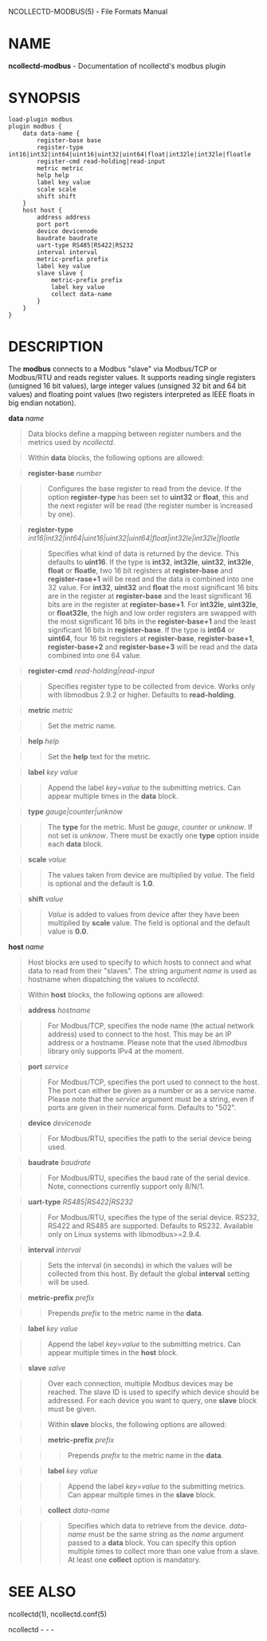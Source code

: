 NCOLLECTD-MODBUS(5) - File Formats Manual

# NAME

**ncollectd-modbus** - Documentation of ncollectd's modbus plugin

# SYNOPSIS

	load-plugin modbus
	plugin modbus {
	    data data-name {
	        register-base base
	        register-type int16|int32|int64|uint16|uint32|uint64|float|int32le|int32le|floatle
	        register-cmd read-holding|read-input
	        metric metric
	        help help
	        label key value
	        scale scale
	        shift shift
	    }
	    host host {
	        address address
	        port port
	        device devicenode
	        baudrate baudrate
	        uart-type RS485|RS422|RS232
	        interval interval
	        metric-prefix prefix
	        label key value
	        slave slave {
	            metric-prefix prefix
	            label key value
	            collect data-name
	        }
	    }
	}

# DESCRIPTION

The **modbus** connects to a Modbus "slave" via Modbus/TCP or Modbus/RTU and
reads register values.
It supports reading single registers (unsigned 16 bit values), large integer
values (unsigned 32 bit and 64 bit values) and floating point values
(two registers interpreted as IEEE floats in big endian notation).

**data** *name*

> Data blocks define a mapping between register numbers and the metrics used by
> *ncollectd*.

> Within **data** blocks, the following options are allowed:

> **register-base** *number*

> > Configures the base register to read from the device.
> > If the option **register-type** has been set to **uint32** or **float**,
> > this and the next register will be read
> > (the register number is increased by one).

> **register-type** *int16|int32|int64|uint16|uint32|uint64|float|int32le|int32le|floatle*

> > Specifies what kind of data is returned by the device.
> > This defaults to **uint16**.
> > If the type is **int32**, **int32le**, **uint32**, **int32le**,
> > **float** or **floatle**, two 16 bit registers
> > at **register-base** and **register-rase+1** will be read and the data is
> > combined into one 32 value.
> > For **int32**, **uint32** and **float** the
> > most significant 16 bits are in the register at **register-base** and
> > the least significant 16 bits are in the register at **register-base+1**.
> > For **int32le**, **uint32le**, or **float32le**, the high and low order
> > registers are swapped with the most significant 16 bits in
> > the **register-base+1** and the least significant 16 bits in
> > **register-base**.
> > If the type is **int64** or **uint64**, four 16 bit
> > registers at **register-base**, **register-base+1**, **register-base+2**
> > and **register-base+3** will be read and the data combined into one
> > 64 value.

> **register-cmd** *read-holding|read-input*

> > Specifies register type to be collected from device.
> > Works only with libmodbus 2.9.2 or higher.
> > Defaults to **read-holding**.

> **metric** *metric*

> > Set the metric name.

> **help** *help*

> > Set the **help** text for the metric.

> **label** *key* *value*

> > Append the label *key*=*value* to the submitting metrics.
> > Can appear multiple times in the **data** block.

> **type** *gauge|counter|unknow*

> > The **type** for the metric.
> > Must be *gauge*, *counter* or *unknow*.
> > If not set is *unknow*.
> > There must be exactly one **type** option inside each **data** block.

> **scale** *value*

> > The values taken from device are multiplied by *value*.
> > The field is optional and the default is **1.0**.

> **shift** *value*

> > *Value* is added to values from device after they have been multiplied by
> > **scale** value.
> > The field is optional and the default value is **0.0**.

**host** *name*&zwnj;**&zwnj;**

> Host blocks are used to specify to which hosts to connect and what data to read
> from their "slaves".
> The string argument *name* is used as hostname when dispatching the values
> to *ncollectd*.

> Within **host** blocks, the following options are allowed:

> **address** *hostname*

> > For Modbus/TCP, specifies the node name (the actual network address) used to
> > connect to the host.
> > This may be an IP address or a hostname.
> > Please note that the used
> > *libmodbus* library only supports IPv4 at the moment.

> **port** *service*

> > For Modbus/TCP, specifies the port used to connect to the host.
> > The port can either be given as a number or as a service name.
> > Please note that the *service* argument must be a string, even if ports
> > are given in their numerical form.
> > Defaults to "502".

> **device** *devicenode*

> > For Modbus/RTU, specifies the path to the serial device being used.

> **baudrate** *baudrate*

> > For Modbus/RTU, specifies the baud rate of the serial device.
> > Note, connections currently support only 8/N/1.

> **uart-type** *RS485|RS422|RS232*

> > For Modbus/RTU, specifies the type of the serial device.
> > RS232, RS422 and RS485 are supported.
> > Defaults to RS232.
> > Available only on Linux systems with libmodbus&gt;=2.9.4.

> **interval** *interval*

> > Sets the interval (in seconds) in which the values will be collected from this
> > host.
> > By default the global **interval** setting will be used.

> **metric-prefix** *prefix*

> > Prepends *prefix* to the metric name in the **data**.

> **label** *key* *value*

> > Append the label *key*=*value* to the submitting metrics.
> > Can appear multiple times in the **host** block.

> **slave** *salve*

> > Over each connection, multiple Modbus devices may be reached.
> > The slave ID is used to specify which device should be addressed.
> > For each device you want to query, one **slave** block must be given.

> > Within **slave** blocks, the following options are allowed:

> > **metric-prefix** *prefix*

> > > Prepends *prefix* to the metric name in the **data**.

> > **label** *key* *value*

> > > Append the label *key*=*value* to the submitting metrics.
> > > Can appear multiple times in the **slave** block.

> > **collect** *data-name*

> > > Specifies which data to retrieve from the device.
> > > *data-name* must be the same string as the *name* argument passed
> > > to a **data** block.
> > > You can specify this option multiple times to collect more than one value
> > > from a slave.
> > > At least one **collect** option is mandatory.

# SEE ALSO

ncollectd(1),
ncollectd.conf(5)

ncollectd - - -
